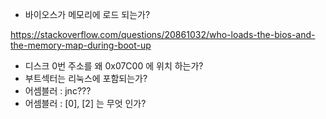 * 바이오스가 메모리에 로드 되는가?

https://stackoverflow.com/questions/20861032/who-loads-the-bios-and-the-memory-map-during-boot-up

* 디스크 0번 주소를 왜 0x07C00 에 위치 하는가?
* 부트섹터는 리눅스에 포함되는가?
* 어셈블러 : jnc???
* 어셈블러 : [0], [2] 는 무엇 인가?

 
